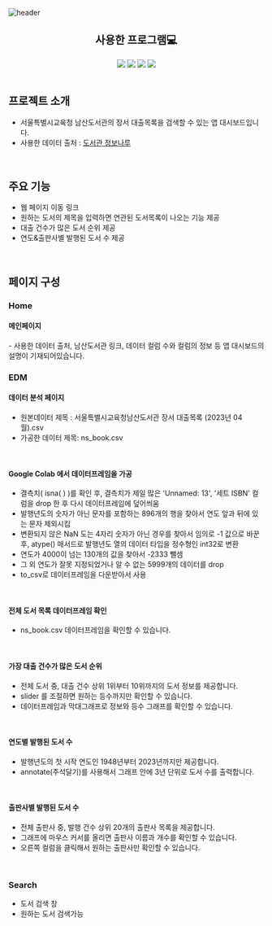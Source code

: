![header](https://capsule-render.vercel.app/api?text=Book%20Search&&fontAlignY=40&desc=원하는%20도서를%20검색해보자!&descSize=23&descAlignY=56&fontColor=ffffff&type=waving&color=B897FF&height=280&section=header&%20render&fontSize=80)

<div align=center>
  <h2>사용한 프로그램💻</h2>  
  <img src="https://img.shields.io/badge/GoogleColab-F9AB00?style=flat&logo=googlecolab&logoColor=white"/>
  <img src="https://img.shields.io/badge/Python-3776AB?style=flat&logo=python&logoColor=white"/>
  <img src="https://img.shields.io/badge/Linux-FCC624?style=flat&logo=linux&logoColor=white"/>
  <img src="https://img.shields.io/badge/AmazonAWS-232F3E?style=flat&logo=amazonaws&logoColor=white"/>
</div>

<br>
<h2>프로젝트 소개</h2>

- 서울특별시교육청 남산도서관의 장서 대출목록을 검색할 수 있는 앱 대시보드입니다.
- 사용한 데이터 출처 : 
<a href="https://www.data4library.kr/openDataL"> 도서관 정보나루 </a>

<br>
<h2>주요 기능</h2> 

- 웹 페이지 이동 링크
- 원하는 도서의 제목을 입력하면 연관된 도서목록이 나오는 기능 제공
- 대출 건수가 많은 도서 순위 제공
- 연도&출판사별 발행된 도서 수 제공

<br>
<h2>페이지 구성</h2>  
<h3>Home</h3>

<h4> 메인페이지 </h4>
- 사용한 데이터 출처, 남산도서관 링크, 데이터 컬럼 수와 컬럼의 정보 등 앱 대시보드의 설명이 기재되어있습니다. 

<br>
<h3>EDM</h3>

<h4> 데이터 분석 페이지 </h4>

  - 원본데이터 제목 : 서울특별시교육청남산도서관 장서 대출목록 (2023년 04월).csv
  - 가공한 데이터 제목: ns_book.csv

<br>
<h4> Google Colab 에서 데이터프레임을 가공 </h4>

  - 결측치( isna( ) )를 확인 후, 결측치가 제일 많은 'Unnamed: 13', '세트 ISBN' 컬럼을 drop 한 후 다시 데이터프레임에 덮어씌움
  - 발행년도의 숫자가 아닌 문자를 포함하는 896개의 행을 찾아서 연도 앞과 뒤에 있는 문자 제외시킴
  - 변환되지 않은 NaN 도는 4자리 숫자가 아닌 경우를 찾아서 임의로 -1 값으로 바꾼 후, atype() 매서드로 발행년도 열의 데이터 타입을 정수형인 int32로 변환
  - 연도가 4000이 넘는 130개의 값을 찾아서 -2333 뺄셈 
  - 그 외 연도가 잘못 지정되었거나 알 수 없는 5999개의 데이터를 drop
  - to_csv로 데이터프레임을 다운받아서 사용

<br>
<h4> 전체 도서 목록 데이터프레임 확인 </h4>
  
  - ns_book.csv 데이터프레임을 확인할 수 있습니다.

<br>
<h4> 가장 대출 건수가 많은 도서 순위 </h4>

  - 전체 도서 중, 대출 건수 상위 1위부터 10위까지의 도서 정보를 제공합니다. 
  - slider 를 조절하면 원하는 등수까지만 확인할 수 있습니다.
  - 데이터프레임과 막대그래프로 정보와 등수 그래프를 확인할 수 있습니다.

<br>
<h4> 연도별 발행된 도서 수 </h4>

  - 발행년도의 첫 시작 연도인 1948년부터 2023년까지만 제공합니다.
  - annotate(주석달기)를 사용해서 그래프 안에 3년 단위로 도서 수를 출력합니다.


<br>
<h4> 출판사별 발행된 도서 수 </h4>

  - 전체 출판사 중, 발행 건수 상위 20개의 출판사 목록을 제공합니다.
  - 그래프에 마우스 커서를 올리면 출판사 이름과 개수를 확인할 수 있습니다.
  - 오른쪽 컬럼을 클릭해서 원하는 출판사만 확인할 수 있습니다.
  


<br>
<h3>Search</h3>

- 도서 검색 창
- 원하는 도서 검색가능
